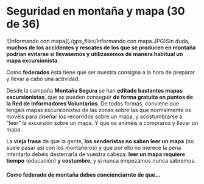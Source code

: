 # Seguridad en montaña y mapa (30 de 36)

![Informando con mapa](./gps_files/Informando con mapa.JPG)Sin duda, **muchos de los accidentes y rescates de los que se producen en montaña podrían evitarse si llevasemos y utilizasemos de manera habitual un mapa excursionista**.

Como **federados** ésta tiene que ser nuestra consigna a la hora de preparar y llevar a cabo una actividad.  

Desde la campaña **Montaña Segura** se han **editado bastantes mapas excursionistas**, que se pueden conseguir **de forma gratuita en puntos de la Red de Informadores Voluntarios**. De todas formas, conviene que tengáis mapas excursionistas de las zonas sobre las que normalmente os movéis para diseñar los recorridos sobre un mapa, y acostumbrarse a "leer" la excursión sobre un mapa. Y que os animéis a compraros y llevar un mapa.

La **vieja frase** de que la gente, **los senderistas no saben leer un mapa** (no suele pasar así con los montañeros) y que por ello no merece la pena intentarlo debéis desterrarla de vuestra cabeza: **leer un mapa requiere tiempo** (educación) **y costumbre**, y si nunca empezamos nunca sabremos.  

#### Como federado de montaña debes concienciarnte de que...